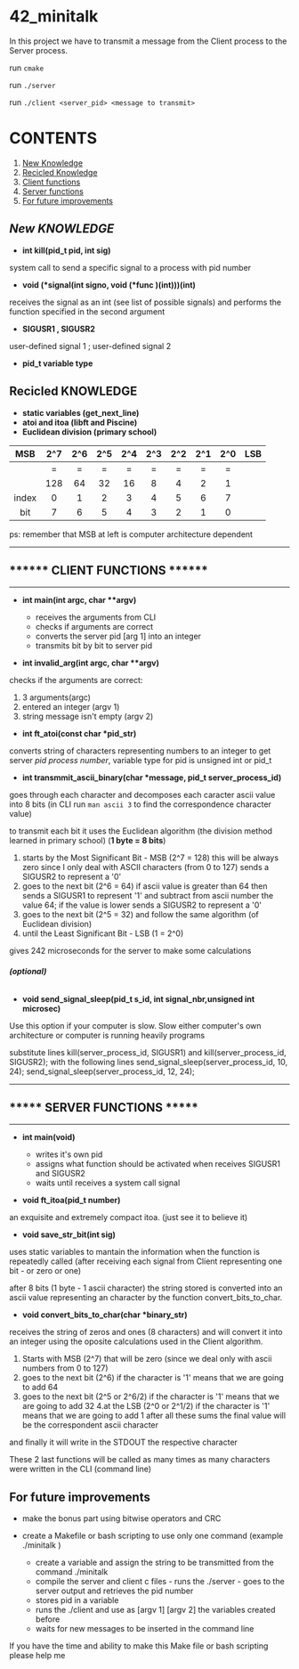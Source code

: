 # 42_minitalk

In this project we have to transmit a message from the Client process to the Server process.

run ```cmake```

run ```./server```

run ```./client <server_pid> <message to transmit>```

# CONTENTS
1. [New Knowledge](#new-knowledge)
2. [Recicled Knowledge](#recicled-knowledge)
3. [Client functions](#-client-functions-)
4. [Server functions](#-server-functions-)
5. [For future improvements](#for-future-improvements)

## _______New KNOWLEDGE_______

- **int kill(pid_t pid, int sig)**

system call to send a specific signal to a process with pid number

- **void (\*signal(int signo, void (\*func )(int)))(int)**

receives the signal as an int (see list of possible signals) and performs the function specified in the second argument

- **SIGUSR1 , SIGUSR2**

user-defined signal 1 ; user-defined signal 2

- **pid_t variable type**

## Recicled KNOWLEDGE
- **static variables (get_next_line)**
- **atoi and itoa (libft and Piscine)**
- **Euclidean division (primary school)**

| MSB |	2^7 | 2^6 | 2^5 | 2^4 | 2^3 | 2^2 | 2^1	| 2^0 |	LSB |
|:---:|:---:|:---:|:---:|:---:|:---:|:---:|:---:|:---:|:---:|
|     |   = | =   | =	| =   | =   | =   | = |  =  |       |
|     |128	|64	|32|	16|	8|	4|	2|	1|	|
|index|	0|	1|	2|	3|	4|	5|	6|	7| |	
|bit   |7|  6 |5|	4|	3|	2|	1|	0| |

ps: remember that MSB at left is computer architecture dependent

---
## ****** CLIENT FUNCTIONS ******
---
- **int main(int argc, char \*\*argv)**
	- receives the arguments from CLI
	- checks if arguments are correct
	- converts the server pid [arg 1] into an integer
	- transmits bit by bit to server pid

- **int invalid_arg(int argc, char \*\*argv)**

checks if the arguments are correct:

 1. 3 arguments(argc)
 2. entered an integer (argv 1) 
 3. string message isn't empty (argv 2)

- **int ft_atoi(const char \*pid_str)**
  
converts string of characters representing numbers to an integer to get server *pid process number*, variable type for pid is unsigned int or pid_t

- **int transmmit_ascii_binary(char \*message, pid_t server_process_id)**
  
goes through each character and decomposes each caracter ascii value into 8 bits (in CLI run ```man ascii 3``` to find the correspondence character value)

to transmit each bit it uses the Euclidean algorithm (the division method learned in primary school) (**1 byte = 8 bits**)
 1. starts by the Most Significant Bit - MSB (2^7 = 128) this will be always zero since I only deal with ASCII characters (from 0 to 127) sends a SIGUSR2 to represent a '0'
 2. goes to the next bit (2^6 = 64) if ascii value is greater than 64 then sends a SIGUSR1 to represent '1' and subtract from ascii number the value 64; if the value is lower sends a SIGUSR2 to represent a '0'
 3. goes to the next bit (2^5 = 32) and follow the same algorithm (of Euclidean division)
 4. until the Least Significant Bit - LSB (1 = 2^0)

gives 242 microseconds for the server to make some calculations

###### **(optional)**

- **void send_signal_sleep(pid_t s_id, int signal_nbr,unsigned int microsec)**

Use this option if your computer is slow. Slow either computer's own architecture or computer is running heavily programs

substitute lines kill(server_process_id, SIGUSR1) and kill(server_process_id, SIGUSR2); with the following lines send_signal_sleep(server_process_id, 10, 24); send_signal_sleep(server_process_id, 12, 24);

---
## ***** SERVER FUNCTIONS *****
---
- **int main(void)**
	- writes it's own pid
	- assigns what function should be activated when receives SIGUSR1 and SIGUSR2
	- waits until receives a system call signal

- **void ft_itoa(pid_t number)**
  
an exquisite and extremely compact itoa. (just see it to believe it)

- **void save_str_bit(int sig)**
  
uses static variables to mantain the information when the function is repeatedly called (after receiving each signal from Client representing one bit - or zero or one)

after 8 bits (1 byte - 1 ascii character) the string stored is converted into an ascii value representing an character by the function convert_bits_to_char.

- **void convert_bits_to_char(char \*binary_str)**
  
receives the string of zeros and ones (8 characters) and will convert it into an integer using the oposite calculations used in the Client algorithm.
 1. Starts with MSB (2^7) that will be zero (since we deal only with ascii numbers from 0 to 127)
 2. goes to the next bit (2^6) if the character is '1' means that we are going to add 64
 3. goes to the next bit (2^5 or 2^6/2) if the character is '1' means that we are going to add 32
 4.at the LSB (2^0 or 2^1/2) if the character is '1' means that we are going to add 1
after all these sums the final value will be the correspondent ascii character

and finally it will write in the STDOUT the respective character

These 2 last functions will be called as many times as many characters were written in the CLI (command line)

## For future improvements
- make the bonus part using bitwise operators and CRC

- create a Makefile or bash scripting to use only one command (example ./minitalk )
 	- create a variable and assign the string to be transmitted from the command ./minitalk
	- compile the server and client c files - runs the ./server - goes to the server output and retrieves the pid number
	- stores pid in a variable
	- runs the ./client and use as [argv 1] [argv 2] the variables created before
	- waits for new messages to be inserted in the command line

If you have the time and ability to make this Make file or bash scripting please help me
